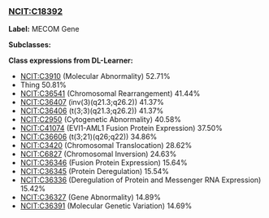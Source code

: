 
### [NCIT:C18392](http://purl.obolibrary.org/obo/NCIT_C18392)
**Label:** MECOM Gene

**Subclasses:** 

**Class expressions from DL-Learner:**

- [NCIT:C3910](http://purl.obolibrary.org/obo/NCIT_C3910) (Molecular Abnormality) 52.71%
- Thing 50.81%
- [NCIT:C36541](http://purl.obolibrary.org/obo/NCIT_C36541) (Chromosomal Rearrangement) 41.44%
- [NCIT:C36407](http://purl.obolibrary.org/obo/NCIT_C36407) (inv(3)(q21.3;q26.2)) 41.37%
- [NCIT:C36406](http://purl.obolibrary.org/obo/NCIT_C36406) (t(3;3)(q21.3;q26.2)) 41.37%
- [NCIT:C2950](http://purl.obolibrary.org/obo/NCIT_C2950) (Cytogenetic Abnormality) 40.58%
- [NCIT:C41074](http://purl.obolibrary.org/obo/NCIT_C41074) (EVI1-AML1 Fusion Protein Expression) 37.50%
- [NCIT:C36606](http://purl.obolibrary.org/obo/NCIT_C36606) (t(3;21)(q26;q22)) 34.86%
- [NCIT:C3420](http://purl.obolibrary.org/obo/NCIT_C3420) (Chromosomal Translocation) 28.62%
- [NCIT:C6827](http://purl.obolibrary.org/obo/NCIT_C6827) (Chromosomal Inversion) 24.63%
- [NCIT:C36346](http://purl.obolibrary.org/obo/NCIT_C36346) (Fusion Protein Expression) 15.64%
- [NCIT:C36345](http://purl.obolibrary.org/obo/NCIT_C36345) (Protein Deregulation) 15.54%
- [NCIT:C36336](http://purl.obolibrary.org/obo/NCIT_C36336) (Deregulation of Protein and Messenger RNA Expression) 15.42%
- [NCIT:C36327](http://purl.obolibrary.org/obo/NCIT_C36327) (Gene Abnormality) 14.89%
- [NCIT:C36391](http://purl.obolibrary.org/obo/NCIT_C36391) (Molecular Genetic Variation) 14.69%


